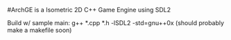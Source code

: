 #ArchGE is a Isometric 2D C++ Game Engine using SDL2


Build w/ sample main:
g++ *.cpp *.h -lSDL2 -std=gnu++0x
(should probably make a makefile soon)
